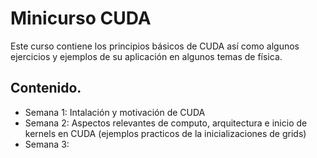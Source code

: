 # Minicurso CUDA

Este curso contiene los principios básicos de CUDA así como algunos ejercicios y ejemplos de su aplicación en algunos temas de física.

Contenido.
---
-  Semana 1: Intalación y motivación de CUDA
-  Semana 2: Aspectos relevantes de computo, arquitectura e inicio de kernels en CUDA (ejemplos practicos de la inicializaciones de grids)
-  Semana 3:


